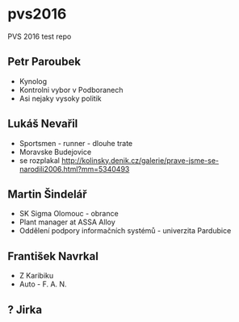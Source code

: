 # pvs2016
PVS 2016 test repo

## Petr Paroubek
* Kynolog
* Kontrolni vybor v Podboranech
* Asi nejaky vysoky politik

## Lukáš Nevařil
* Sportsmen - runner - dlouhe trate
* Moravske Budejovice
* se rozplakal http://kolinsky.denik.cz/galerie/prave-jsme-se-narodili2006.html?mm=5340493

## Martin Šindelář
* SK Sigma Olomouc - obrance
* Plant manager at ASSA Alloy
* Oddělení podpory informačních systémů - univerzita Pardubice

## František Navrkal
* Z Karibiku
* Auto - F. A. N. 

## ? Jirka

